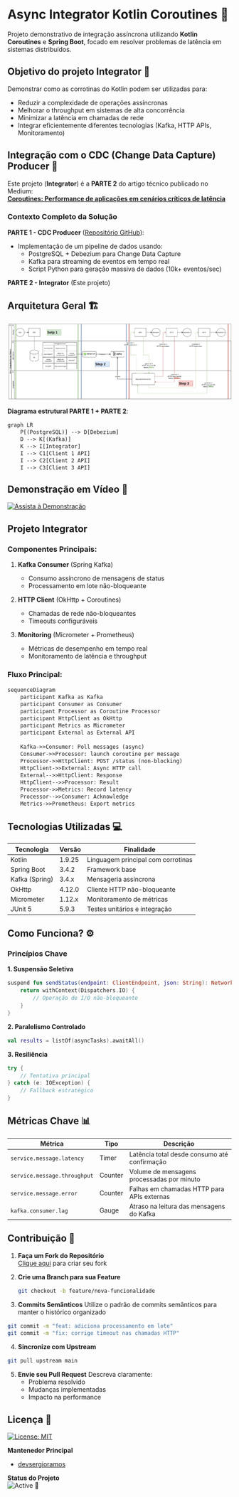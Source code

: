 # Async Integrator Kotlin Coroutines 🚀

Projeto demonstrativo de integração assíncrona utilizando **Kotlin Coroutines** e **Spring Boot**, focado em resolver problemas de latência em sistemas distribuídos.


## Objetivo do projeto Integrator 🎯
Demonstrar como as corrotinas do Kotlin podem ser utilizadas para:
- Reduzir a complexidade de operações assíncronas
- Melhorar o throughput em sistemas de alta concorrência
- Minimizar a latência em chamadas de rede
- Integrar eficientemente diferentes tecnologias (Kafka, HTTP APIs, Monitoramento)

## Integração com o CDC (Change Data Capture) Producer 🔗
Este projeto (**Integrator**) é a **PARTE 2** do artigo técnico publicado no Medium:  
[**Coroutines: Performance de aplicações em cenários críticos de latência**](https://medium.com/@devsergioramos/coroutines-performance-de-aplica%C3%A7%C3%B5es-em-cen%C3%A1rios-cr%C3%ADticos-de-lat%C3%AAncia-uma-abordagem-pr%C3%A1tica-com-1ba5ff21cd9f)

### Contexto Completo da Solução
**PARTE 1 - CDC Producer** ([Repositório GitHub](https://github.com/devsergioramos/cdc-event-driven-architecture-producer)):
- Implementação de um pipeline de dados usando:
    - PostgreSQL + Debezium para Change Data Capture
    - Kafka para streaming de eventos em tempo real
    - Script Python para geração massiva de dados (10k+ eventos/sec)

**PARTE 2 - Integrator** (Este projeto)

## Arquitetura Geral 🏗️
![img_1.png](./img_1.png)

**Diagrama estrutural PARTE 1 + PARTE 2**:
```mermaid
graph LR
    P[(PostgreSQL)] --> D[Debezium]
    D --> K[(Kafka)]
    K --> I[Integrator]
    I --> C1[Client 1 API]
    I --> C2[Client 2 API]
    I --> C3[Client 3 API]
```

## Demonstração em Vídeo 🎥
[![Assista à Demonstração](https://img.youtube.com/vi/VIdzFmIZtF4/0.jpg)](https://www.youtube.com/live/VIdzFmIZtF4?si=Q5lI6HOGIzdmuZPn)

## Projeto Integrator

### Componentes Principais:
1. **Kafka Consumer** (Spring Kafka)
    - Consumo assíncrono de mensagens de status
    - Processamento em lote não-bloqueante

2. **HTTP Client** (OkHttp + Coroutines)
    - Chamadas de rede não-bloqueantes
    - Timeouts configuráveis

3. **Monitoring** (Micrometer + Prometheus)
    - Métricas de desempenho em tempo real
    - Monitoramento de latência e throughput

### Fluxo Principal:
```mermaid
sequenceDiagram
    participant Kafka as Kafka
    participant Consumer as Consumer
    participant Processor as Coroutine Processor
    participant HttpClient as OkHttp
    participant Metrics as Micrometer
    participant External as External API
    
    Kafka->>Consumer: Poll messages (async)
    Consumer->>Processor: launch coroutine per message
    Processor->>HttpClient: POST /status (non-blocking)
    HttpClient->>External: Async HTTP call
    External-->>HttpClient: Response
    HttpClient-->>Processor: Result
    Processor->>Metrics: Record latency
    Processor-->>Consumer: Acknowledge
    Metrics->>Prometheus: Export metrics
```

## Tecnologias Utilizadas 💻

| Tecnologia           | Versão    | Finalidade                              |
|----------------------|-----------|-----------------------------------------|
| Kotlin               | 1.9.25    | Linguagem principal com corrotinas      |
| Spring Boot          | 3.4.2     | Framework base                          |
| Kafka (Spring)       | 3.4.x     | Mensageria assíncrona                   |
| OkHttp               | 4.12.0    | Cliente HTTP não-bloqueante             |
| Micrometer           | 1.12.x    | Monitoramento de métricas               |
| JUnit 5              | 5.9.3     | Testes unitários e integração           |

## Como Funciona? ⚙️

### Princípios Chave

**1. Suspensão Seletiva**
```kotlin
suspend fun sendStatus(endpoint: ClientEndpoint, json: String): NetworkResult<String> {
    return withContext(Dispatchers.IO) {
        // Operação de I/O não-bloqueante
    }
}
```

**2. Paralelismo Controlado**  
```kotlin
val results = listOf(asyncTasks).awaitAll()
```

**3. Resiliência**
```kotlin
try {
    // Tentativa principal
} catch (e: IOException) {
    // Fallback estratégico
}
```

## Métricas Chave 📊

| Métrica                      | Tipo      | Descrição                              |
|------------------------------|-----------|----------------------------------------|
| `service.message.latency`    | Timer     | Latência total desde consumo até confirmação |
| `service.message.throughput` | Counter   | Volume de mensagens processadas por minuto |
| `service.message.error`      | Counter   | Falhas em chamadas HTTP para APIs externas |
| `kafka.consumer.lag`         | Gauge     | Atraso na leitura das mensagens do Kafka |

## Contribuição 🤝

1. **Faça um Fork do Repositório**  
   [Clique aqui](https://github.com/devsergioramos/integrator/fork) para criar seu fork

2. **Crie uma Branch para sua Feature**
   ```bash
   git checkout -b feature/nova-funcionalidade
    ```
3. **Commits Semânticos**
Utilize o padrão de commits semânticos para manter o histórico organizado
```bash
git commit -m "feat: adiciona processamento em lote" 
git commit -m "fix: corrige timeout nas chamadas HTTP"
```
4. **Sincronize com Upstream**
```bash
git pull upstream main
```
5. **Envie seu Pull Request**
    Descreva claramente:
   * Problema resolvido
   * Mudanças implementadas
   * Impacto na performance

## Licença 📜
[![License: MIT](https://img.shields.io/badge/License-MIT-yellow.svg)](https://opensource.org/licenses/MIT)

**Mantenedor Principal**
- [devsergioramos](https://github.com/devsergioramos)

**Status do Projeto**  
![Active](https://img.shields.io/badge/status-active-brightgreen) 🔄  